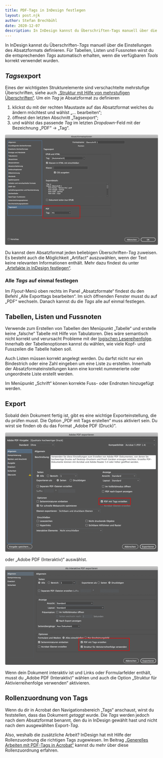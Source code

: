 ```yaml
---
title: PDF-Tags in InDesign festlegen
layout: post.njk
author: Stefan Brechbühl
date: 2020-12-07
description: In InDesign kannst du Überschriften-Tags manuell über die Einstellungen des Absatzformats definieren. Für Tabellen, Listen und Fussnoten wirst du die entsprechenden Tags automatisch erhalten, wenn die verfügbaren Tools korrekt verwendet wurden.
---
```


In InDesign kannst du Überschriften-_Tags_ manuell über die Einstellungen des Absatzformats definieren. Für Tabellen, Listen und Fussnoten wirst du die entsprechenden _Tags_ automatisch erhalten, wenn die verfügbaren _Tools_ korrekt verwendet wurden.

## *Tags*export

Eines der wichtigsten Strukturelemente sind verschachtelte mehrstufige Überschriften, siehe auch [„Struktur mit Hilfe von mehrstufigen Überschriften“](/de/basics/general/structure-with-the-help-of-multi-level-headings/). Um ein _Tag_ je Absatzformat zu definieren

1. klickst du mit der rechten Maustaste auf das Absatzformat welches du ändern möchtest und wählst „… bearbeiten“;
2. öffnest den letzten Abschnitt „Tagsexport“;
3. und wählst das passende _Tag_ im letzten _Dropdown_-Feld mit der Bezeichnung „PDF“ → „Tag“.

![Screenshot der Absatzformat-Optionen mit geöffnetem Reiter Tagsexport.](src/assets/img/indesign_tagsexport.png)

Du kannst dem Absatzformat jeden beliebigen Überschriften-_Tag_ zuweisen. Es besteht auch die Möglichkeit „Artifact“ auszuwählen, wenn der Text keine relevanten Informationen enthält. Mehr dazu findest du unter [„Artefakte in InDesign festlegen“](/de/basics/indesign/defining-artifacts-in-indesign/).

### Alle _Tags_ auf einmal festlegen

Im _Flyout_-Menü oben rechts im Panel „Absatzformate“ findest du den Befehl „Alle Exporttags bearbeiten“. Im sich öffnenden Fenster musst du auf „PDF“ wechseln. Danach kannst du die _Tags_ alle auf einmal festlegen.

## Tabellen, Listen und Fussnoten

Verwende zum Erstellen von Tabellen den Menüpunkt „Tabelle“ und erstelle keine „falsche“ Tabelle mit Hilfe von Tabulatoren. Dies wäre semantisch nicht korrekt und verursacht Probleme mit der [logischen Lesereihenfolge](/de/glossary/#logische-lesereihenfolge). Innerhalb der Tabellenoptionen kannst du wählen, wie viele Kopf- und Fusszeilen die Tabelle haben soll.

Auch Listen müssen korrekt angelegt werden. Du darfst nicht nur ein Bindestrich oder eine Zahl eingeben um eine Liste zu erstellen. Innerhalb der Absatzformateinstellungen kann eine korrekt nummerierte oder ungeordnete Liste erstellt werden.

Im Menüpunkt „Schrift“ können korrekte Fuss- oder Endnoten hinzugefügt werden.

## Export

Sobald dein Dokument fertig ist, gibt es eine wichtige Exporteinstellung, die du prüfen musst. Die Option „PDF mit Tags erstellen“ muss aktiviert sein. Du wirst sie finden ob du das Format „Adobe PDF (Druck)“.

![Screenshot der Exportoptionen im PDF-Druckformat.](src/assets/img/indesign_pdf_export_druck.png)

oder „Adobe PDF (Interaktiv)“ auswählst.

![Screenshot der Exportoptionen im interaktiven PDF-Format.](src/assets/img/indesign_pdf_export_interaktiv.png)

Wenn dein Dokument interaktiv ist und Links oder Formularfelder enthält, musst du „Adobe PDF (Interaktiv)“ wählen und auch die Option „Struktur für Aktivierreihenfolge verwenden“ aktivieren.

## Rollenzuordnung von Tags

Wenn du dir in Acrobat den Navigationsbereich „Tags“ anschaust, wirst du feststellen, dass das Dokument _getaggt_ wurde. Die _Tags_ werden jedoch nach dem Absatzformat benannt, den du in InDesign gewählt hast und nicht nach dem ausgewählten Export-_Tag_.

Also, weshalb die zusätzliche Arbeit? InDesign hat mit Hilfe der Rollenzuordnung die richtigen Tags zugewiesen. Im Beitrag [„Generelles Arbeiten mit PDF-Tags in Acrobat“](/de/basics/acrobat/general-working-with-pdf-tags-in-acrobat/#standardisierte-tags-und-tags-mit-rollenzuordnung) kannst du mehr über diese Rollenzuordnung erfahren.
